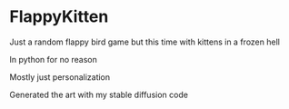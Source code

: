 # FlappyKitten

Just a random flappy bird game but this time with kittens in a frozen hell

In python for no reason

Mostly just personalization

Generated the art with my stable diffusion code
